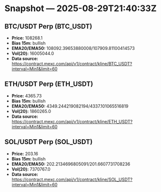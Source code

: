 # Snapshot — 2025-08-29T21:40:33Z

## BTC/USDT Perp (BTC_USDT)
- **Price:** 108268.1
- **Bias 15m:** bullish
- **EMA20/EMA50:** 108092.39653880008/107909.81100414573
- **Vol(20):** 16005044.0
- **Data source:** https://contract.mexc.com/api/v1/contract/kline/BTC_USDT?interval=Min1&limit=60

## ETH/USDT Perp (ETH_USDT)
- **Price:** 4365.73
- **Bias 15m:** bullish
- **EMA20/EMA50:** 4349.244219082194/4337.101065516819
- **Vol(20):** 1860265.0
- **Data source:** https://contract.mexc.com/api/v1/contract/kline/ETH_USDT?interval=Min1&limit=60

## SOL/USDT Perp (SOL_USDT)
- **Price:** 203.16
- **Bias 15m:** bullish
- **EMA20/EMA50:** 202.2134696805091/201.6607731708236
- **Vol(20):** 7370767.0
- **Data source:** https://contract.mexc.com/api/v1/contract/kline/SOL_USDT?interval=Min1&limit=60
